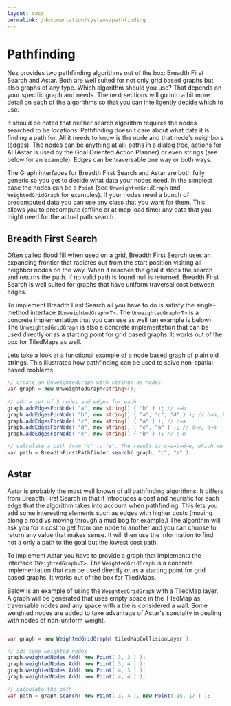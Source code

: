 ```yaml
---
layout: docs
permalink: /documentation/systems/pathfinding
---
```


Pathfinding
==========
Nez provides two pathfinding algorithms out of the box: Breadth First Search and Astar. Both are well suited for not only grid based graphs but also graphs of any type. Which algorithm should you use? That depends on your specific graph and needs. The next sections will go into a bit more detail on each of the algorithms so that you can intelligently decide which to use.

It should be noted that neither search algorithm requires the nodes searched to be locations. Pathfinding doesn't care about what data it is finding a path for. All it needs to know is the node and that node's neighbors (edges). The nodes can be anything at all: paths in a dialog tree, actions for AI (Astar is used by the Goal Oriented Action Planner) or even strings (see below for an example). Edges can be traversable one way or both ways.

The Graph interfaces for Breadth First Search and Astar are both fully generic so you get to decide what data your nodes need. In the simplest case the nodes can be a `Point` (see `UnweightedGridGraph` and `WeightedGridGraph` for examples). If your nodes need a bunch of precomputed data you can use any class that you want for them. This allows you to precompute (offline or at map load time) any data that you might need for the actual path search.



## Breadth First Search
Often called flood fill when used on a grid, Breadth First Search uses an expanding frontier that radiates out from the start position visiting all neighbor nodes on the way. When it reaches the goal it stops the search and returns the path. If no valid path is found null is returned. Breadth First Search is well suited for graphs that have uniform traversal cost between edges.

To implement Breadth First Search all you have to do is satisfy the single-method interface `IUnweightedGraph<T>`. The `UnweightedGraph<T>` is a concrete implementation that you can use as well (an example is below). The `UnweightedGridGraph` is also a concrete implementation that can be used directly or as a starting point for grid based graphs. It works out of the box for TiledMaps as well.

Lets take a look at a functional example of a node based graph of plain old strings. This illustrates how pathfinding can be used to solve non-spatial based problems.


```csharp
// create an UnweightedGraph with strings as nodes
var graph = new UnweightedGraph<string>();
	
// add a set of 5 nodes and edges for each
graph.addEdgesForNode( "a", new string[] { "b" } ); // a→b
graph.addEdgesForNode( "b", new string[] { "a", "c", "d" } ); // b→a, b→c, b→d
graph.addEdgesForNode( "c", new string[] { "a" } ); // c→a
graph.addEdgesForNode( "d", new string[] { "e", "a" } ); // d→e, d→a
graph.addEdgesForNode( "e", new string[] { "b" } ); // e→b

// calculate a path from "c" to "e". The result is c→a→b→d→e, which we can confirm by looking at the edge comments above.
var path = BreadthFirstPathfinder.search( graph, "c", "e" );
```



## Astar
Astar is probably the most well known of all pathfinding algorithms. It differs from Breadth First Search in that it introduces a cost and heuristic for each edge that the algorithm takes into account when pathfinding. This lets you add some interesting elements such as edges with higher costs (moving along a road vs moving through a mud bog for example.) The algorithm will ask you for a cost to get from one node to another and you can choose to return any value that makes sense. It will then use the information to find not a only a path to the goal but the lowest cost path.

To implement Astar you have to provide a graph that implements the interface `IWeightedGraph<T>`. The `WeightedGridGraph` is a concrete implementation that can be used directly or as a starting point for grid based graphs. It works out of the box for TiledMaps.

Below is an example of using the `WeightedGridGraph` with a TiledMap layer. A graph will be generated that uses empty space in the TiledMap as traversable nodes and any space with a tile is considered a wall. Some weighted nodes are added to take advantage of Astar's specialty in dealing with nodes of non-uniform weight.


```csharp

var graph = new WeightedGridGraph( tiledMapCollisionLayer );

// add some weighted nodes
graph.weightedNodes.Add( new Point( 3, 3 ) );
graph.weightedNodes.Add( new Point( 3, 4 ) );
graph.weightedNodes.Add( new Point( 4, 3 ) );
graph.weightedNodes.Add( new Point( 4, 4 ) );

// calculate the path
var path = graph.search( new Point( 3, 4 ), new Point( 15, 17 ) );
```